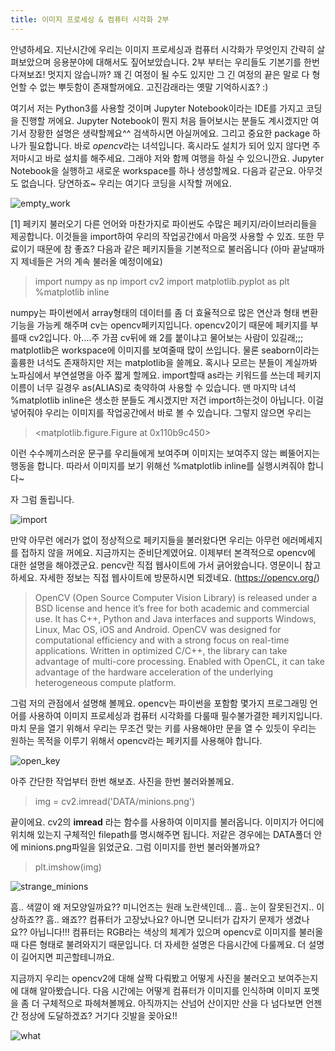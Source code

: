 ```yaml
---
title: 이미지 프로세싱 & 컴퓨터 시각화 2부
---
```


안녕하세요. 지난시간에 우리는 이미지 프로세싱과 컴퓨터 시각화가 무엇인지 간략히 살펴보았으며 응용분야에 대해서도 짚어보았습니다. 2부 부터는 우리들도 기본기를 한번 다져보죠! 멋지지 않습니까? 꽤 긴 여정이 될 수도 있지만 그 긴 여정의 끝은 말로 다 형언할 수 없는 뿌듯함이 존재할꺼에요. 고진감래라는 옛말 기억하시죠? :)

여기서 저는 Python3를 사용할 것이며 Jupyter Notebook이라는 IDE를 가지고 코딩을 진행할 꺼에요. Jupyter Notebook이 뭔지 처음 들어보시는 분들도 계시겠지만 여기서 장황한 설명은 생략할께요^^ 검색하시면 아실꺼에요. 그리고 중요한 package 하나가 필요합니다. 바로 *opencv*라는 녀석입니다. 혹시라도 설치가 되어 있지 않다면 주저마시고 바로 설치를 해주세요. 그래야 저와 함께 여행을 하실 수 있으니깐요. Jupyter Notebook을 실행하고 새로운 workspace를 하나 생성할께요. 다음과 같군요. 아무것도 없습니다. 당연하죠~ 우리는 여기다 코딩을 시작할 꺼에요.

![empty_work](/emerald/img/empty_work.png "empty_work")  

[1] 페키지 불러오기 
다른 언어와 마찬가지로 파이썬도 수많은 페키지/라이브러리들을 제공합니다. 이것들을 import하여 우리의 작업공간에서 마음껏 사용할 수 있죠. 또한 무료이기 때문에 참 좋죠?
다음과 같은 페키지들을 기본적으로 불러옵니다 (아마 끝날때까지 제네들은 거의 계속 불러올 예정이에요)

> import numpy as np
  import cv2
  import matplotlib.pyplot as plt
  %matplotlib inline

numpy는 파이썬에서 array형태의 데이터를 좀 더 효율적으로 많은 연산과 형태 변환 기능을 가능케 해주며 cv는 opencv페키지입니다. opencv2이기 때문에 페키지를 부를때 cv2입니다. 아....주 가끔 cv뒤에 왜 2를 붙이냐고 물어보는 사람이 있길래;;; matplotlib은 workspace에 이미지를 보여줄때 많이 쓰입니다. 물론 seaborn이라는 훌륭한 녀석도 존재하지만 저는 matplotlib을 쓸께요. 혹시나 모르는 분들이 계실까봐 노파심에서 부연설명을 아주 짧게 할께요. import할때 as라는 키워드를 쓰는데 페키지 이름이 너무 길경우 as(ALIAS)로 축약하여 사용할 수 있습니다. 맨 마지막 녀석 %matplotlib inline은 생소한 분들도 계시겠지만 저건 import하는것이 아닙니다. 이걸 넣어줘야 우리는 이미지를 작업공간에서 바로 볼 수 있습니다. 그렇지 않으면 우리는 

> <matplotlib.figure.Figure at 0x110b9c450>

이런 수수께끼스러운 문구를 우리들에게 보여주며 이미지는 보여주지 않는 삐뚤어지는 행동을 합니다. 따라서 이미지를 보기 위해선 %matplotlib inline를 실행시켜줘야 합니다~

자 그럼 돌립니다.  
 
![import](/emerald/img/import.png "Gray")

만약 아무런 에러가 없이 정상적으로 페키지들을 불러왔다면 우리는 아무런 에러메세지를 접하지 않을 꺼에요. 지금까지는 준비단계였어요. 이제부터 본격적으로 opencv에 대한 설명을 해야겠군요. pencv란 직접 웹사이트에 가서 긁어왔습니다. 영문이니 참고하세요. 자세한 정보는 직접 웹사이트에 방문하시면 되겠네요. (https://opencv.org/)
> OpenCV (Open Source Computer Vision Library) is released under a BSD license and hence it’s free for both academic and commercial use. It has C++, Python and Java interfaces and supports Windows, Linux, Mac OS, iOS and Android. OpenCV was designed for computational efficiency and with a strong focus on real-time applications. Written in optimized C/C++, the library can take advantage of multi-core processing. Enabled with OpenCL, it can take advantage of the hardware acceleration of the underlying heterogeneous compute platform.
  
그럼 저의 관점에서 설명해 볼께요. opencv는 파이썬을 포함함 몇가지 프로그래밍 언어를 사용하여 이미지 프로세싱과 컴퓨터 시각화를 다룰때 필수불가결한 페키지입니다. 마치 문을 열기 위해서 우리는 무조건 맞는 키를 사용해야만 문을 열 수 있듯이 우리는 원하는 목적을 이루기 위해서 opencv라는 페키지를 사용해야 합니다. 

![open_key](/emerald/img/open_key.png "Face_Rec")

아주 간단한 작업부터 한번 해보죠. 사진을 한번 불러와볼께요. 

> img = cv2.imread('DATA/minions.png')

끝이에요. cv2의 **imread** 라는 함수를 사용하여 이미지를 불러옵니다. 이미지가 어디에 위치해 있는지 구체적인 filepath를 명시해주면 됩니다. 저같은 경우에는 DATA폴더 안에 minions.png파일을 읽었군요. 그럼 이미지를 한번 불러와볼까요?

> plt.imshow(img)

![strange_minions](/emerald/img/strange_minions.png "strange_minions")

흠.. 색깔이 왜 저모양일까요?? 미니언즈는 원래 노란색인데... 흠.. 눈이 잘못된건지.. 이상하죠?? 흠.. 왜죠?? 컴퓨터가 고장났나요? 아니면 모니터가 갑자기 문제가 생겼나요?? 아닙니다!!! 컴퓨터는 RGB라는 색상의 체계가 있으며 opencv로 이미지를 불러올때 다른 형태로 불려와지기 때문입니다. 더 자세한 설명은 다음시간에 다룰께요. 더 설명이 길어지면 피곤할테니까요.

지금까지 우리는 opencv2에 대해 살짝 다뤄봤고 어떻게 사진을 불러오고 보여주는지에 대해 알아봤습니다. 다음 시간에는 어떻게 컴퓨터가 이미지를 인식하며 이미지 포멧을 좀 더 구체적으로 파헤쳐볼께요. 아직까지는 산넘어 산이지만 산을 다 넘다보면 언젠간 정상에 도달하겠죠? 거기다 깃발을 꽂아요!!

![what](/emerald/img/what.png "what")